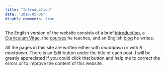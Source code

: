 ```yaml
---
title: "Introduction"
date: "2016-05-05"
disable_comments: true
---
```

 The English version of the website consists of a brief [introduction](/en/about/), a [Curriculum Vitae](/en/cv/lzhan/), the [courses](/en/teach/) he teaches, and an English [blog](/en/post/) he writes.

All the pages in this site are written either with *markdown* or with *R markdown*. There is an Edit button <i class="fa fa-edit" aria-hidden="true"> </i> under the title of each post. I will be greatly appreciated if you could click that button and help me to correct the errors or to improve the content of this website.
